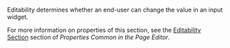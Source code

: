 <p>
Editability determines whether an end-user can change the value in an input widget.

For more information on properties of this section, see the [Editability Section](/refguide8/common-widget-properties/#editability) section of *Properties Common in the Page Editor*. 
